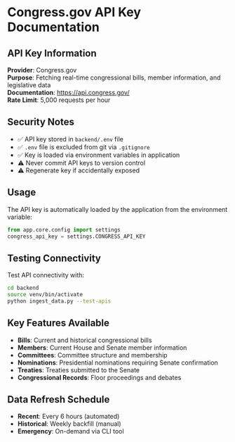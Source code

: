 # Congress.gov API Key Documentation

## API Key Information

**Provider**: Congress.gov  
**Purpose**: Fetching real-time congressional bills, member information, and legislative data  
**Documentation**: https://api.congress.gov/  
**Rate Limit**: 5,000 requests per hour  

## Security Notes

- ✅ API key stored in `backend/.env` file
- ✅ `.env` file is excluded from git via `.gitignore`
- ✅ Key is loaded via environment variables in application
- ⚠️ Never commit API keys to version control
- ⚠️ Regenerate key if accidentally exposed

## Usage

The API key is automatically loaded by the application from the environment variable:

```python
from app.core.config import settings
congress_api_key = settings.CONGRESS_API_KEY
```

## Testing Connectivity

Test API connectivity with:

```bash
cd backend
source venv/bin/activate
python ingest_data.py --test-apis
```

## Key Features Available

- **Bills**: Current and historical congressional bills
- **Members**: Current House and Senate member information  
- **Committees**: Committee structure and membership
- **Nominations**: Presidential nominations requiring Senate confirmation
- **Treaties**: Treaties submitted to the Senate
- **Congressional Records**: Floor proceedings and debates

## Data Refresh Schedule

- **Recent**: Every 6 hours (automated)
- **Historical**: Weekly backfill (manual)
- **Emergency**: On-demand via CLI tool